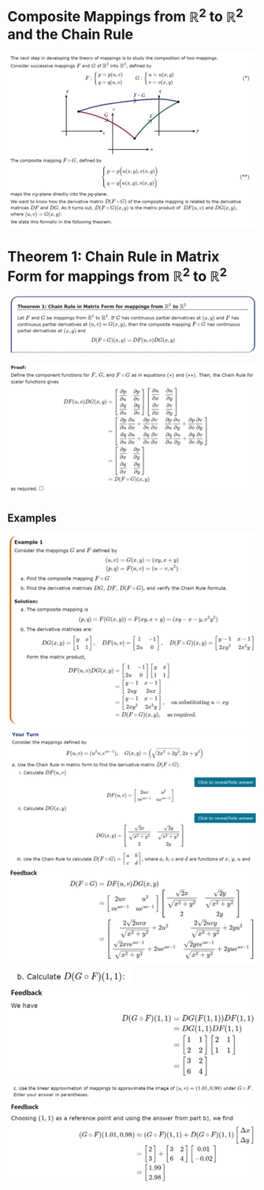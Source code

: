 # Composite Mappings from $\mathbb R^2$ to $\mathbb R^2$ and the Chain Rule

<img src="../../../../.mdnote/assets/image-20211123003641389.png" alt="image-20211123003739131" style="zoom:50%;" />

# Theorem 1: Chain Rule in Matrix Form for mappings from $\mathbb R^2$ to $\mathbb R^2$

![image-20211123003739131](../../../../.mdnote/assets/image-20211123003739131.png)

<img src="../../../../.mdnote/assets/image-20211123003843821.png" alt="image-20211123003843821" style="zoom:50%;" />

## Examples

<img src="../../../../.mdnote/assets/image-20211123003909294.png" alt="image-20211123003909294" style="zoom:50%;" />

<img src="../../../../.mdnote/assets/image-20211123004002171.png" alt="image-20211123004002171" style="zoom:50%;" />

<img src="../../../../.mdnote/assets/image-20211123004116568.png" alt="image-20211123004116568" style="zoom:50%;" />

<img src="../../../../.mdnote/assets/image-20211123004129358.png" alt="image-20211123004129358" style="zoom:50%;" />

<img src="../../../../.mdnote/assets/image-20211123004139934.png" alt="image-20211123004139934" style="zoom:50%;" />

<img src="../../../../.mdnote/assets/image-20211123004150385.png" alt="image-20211123004150385" style="zoom:50%;" />

<img src="../../../../.mdnote/assets/image-20211123004157655.png" alt="image-20211123004157655" style="zoom:50%;" />

